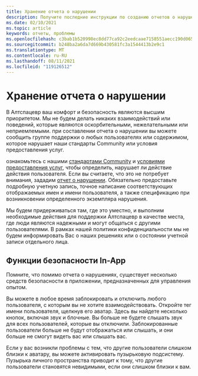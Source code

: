 ```yaml
---
title: Хранение отчета о нарушении
description: Получите последние инструкции по созданию отчетов о нарушениях и функций безопасности в приложении для Алтспацевр.
ms.date: 02/10/2021
ms.topic: article
keywords: отчеты, проблемы
ms.openlocfilehash: c3bab1b520998ec8dd77ca92c2eedcaae7158551aecc190d0654795d8b26db57
ms.sourcegitcommit: b248ba2a6da7d669b430581fc3a1544413b2e9c1
ms.translationtype: MT
ms.contentlocale: ru-RU
ms.lasthandoff: 08/11/2021
ms.locfileid: "119126512"
---
```

# <a name="filing-an-abuse-report"></a>Хранение отчета о нарушении

В Алтспацевр ваш комфорт и безопасность являются высшим приоритетом. Мы не будем делать никаких взаимодействий или поведений, которые являются оскорбительными, нежелательными или неприемлемыми. при составлении отчета о нарушении вы можете сообщить группе поддержки о любых пользователях или содержимом, которое нарушает наши стандарты Community или условия предоставления услуг.

ознакомьтесь с нашими [стандартами Community](community-standards.md) и [условиями предоставления услуг](https://altvr.com/terms-of-service/#:~:text=1%20Consideration.%20AltVR%20currently%20provides%20free%20access%20to,...%205%20Eligibility.%20...%206%20Additional%20Terms.%20), чтобы определить, нарушает ли действие действия пользователя. Если вы считаете, что это не потребует внимания, зададим [отчет о нарушении](https://help.altvr.com/hc/requests/new?ticket_form_id=360000032154). Обязательно предоставьте подробную учетную запись, точное написание соответствующих отображаемых имен и имени пользователя, а также спецификацию при возникновении определенного экземпляра нарушения. 

Мы будем придерживаться там, где это уместно, и выполним необходимые действия для поддержки Алтспацевр в качестве места, где люди являются надежными и могут общаться с другими пользователями. В рамках нашей политики конфиденциальности мы не будем информировать Вас о наших решениях или о состоянии учетной записи отдельного лица.

## <a name="in-app-safety-features"></a>Функции безопасности In-App

Помните, что помимо отчета о нарушениях, существует несколько средств безопасности в приложении, предназначенных для управления опытом. 

Вы можете в любое время заблокировать и отключить любого пользователя, с которым вы не хотите взаимодействовать. Откройте тег имени пользователя, щелкнув его аватар. Здесь вы найдете несколько кнопок, включая звук и блочные. Вы больше не будете слышать звук для всех пользователей, которые вы отключили. Заблокированные пользователи больше не будут отображаться или слышать, и они больше не смогут видеть вас или слышать вас. 

Если у вас возникли проблемы с тем, что другие пользователи слишком близки к аватару, вы можете активировать пузырьковую подсистему. Пузырька личного пространства приводит к тому, что другие пользователи становятся невидимыми, если они слишком близки к вам. 